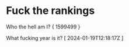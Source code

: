 # Fuck the rankings

Who the hell am I?
{ 1599499 }

What fucking year is it?
[ 2024-01-19T12:18:17Z ]

